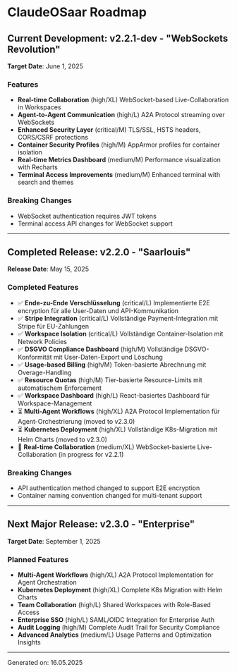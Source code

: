# ClaudeOSaar Roadmap

## Current Development: v2.2.1-dev - "WebSockets Revolution"
**Target Date**: June 1, 2025

### Features
- **Real-time Collaboration** (high/XL)
  WebSocket-based Live-Collaboration in Workspaces
- **Agent-to-Agent Communication** (high/L)
  A2A Protocol streaming over WebSockets
- **Enhanced Security Layer** (critical/M)
  TLS/SSL, HSTS headers, CORS/CSRF protections
- **Container Security Profiles** (high/M)
  AppArmor profiles for container isolation
- **Real-time Metrics Dashboard** (medium/M)
  Performance visualization with Recharts
- **Terminal Access Improvements** (medium/M)
  Enhanced terminal with search and themes

### Breaking Changes
- WebSocket authentication requires JWT tokens
- Terminal access API changes for WebSocket support

---

## Completed Release: v2.2.0 - "Saarlouis"
**Release Date**: May 15, 2025

### Completed Features
- ✅ **Ende-zu-Ende Verschlüsselung** (critical/L)
  Implementierte E2E encryption für alle User-Daten und API-Kommunikation
- ✅ **Stripe Integration** (critical/L)
  Vollständige Payment-Integration mit Stripe für EU-Zahlungen
- ✅ **Workspace Isolation** (critical/L)
  Vollständige Container-Isolation mit Network Policies
- ✅ **DSGVO Compliance Dashboard** (high/M)
  Vollständige DSGVO-Konformität mit User-Daten-Export und Löschung
- ✅ **Usage-based Billing** (high/M)
  Token-basierte Abrechnung mit Overage-Handling
- ✅ **Resource Quotas** (high/M)
  Tier-basierte Resource-Limits mit automatischem Enforcement
- ✅ **Workspace Dashboard** (high/L)
  React-basiertes Dashboard für Workspace-Management
- ⏳ **Multi-Agent Workflows** (high/XL)
  A2A Protocol Implementation für Agent-Orchestrierung (moved to v2.3.0)
- ⏳ **Kubernetes Deployment** (high/XL)
  Vollständige K8s-Migration mit Helm Charts (moved to v2.3.0)
- 🔄 **Real-time Collaboration** (medium/XL)
  WebSocket-basierte Live-Collaboration (in progress for v2.2.1)

### Breaking Changes
- API authentication method changed to support E2E encryption
- Container naming convention changed for multi-tenant support

---

## Next Major Release: v2.3.0 - "Enterprise"
**Target Date**: September 1, 2025

### Planned Features
- **Multi-Agent Workflows** (high/XL)
  A2A Protocol Implementation for Agent Orchestration
- **Kubernetes Deployment** (high/XL)
  Complete K8s Migration with Helm Charts
- **Team Collaboration** (high/L)
  Shared Workspaces with Role-Based Access
- **Enterprise SSO** (high/L)
  SAML/OIDC Integration for Enterprise Auth
- **Audit Logging** (high/M)
  Complete Audit Trail for Security Compliance
- **Advanced Analytics** (medium/L)
  Usage Patterns and Optimization Insights

---

Generated on: 16.05.2025
